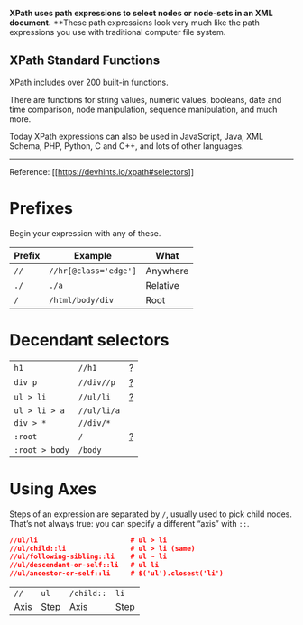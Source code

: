 **XPath uses path expressions to select nodes or node-sets in an XML document.**
**These path expressions look very much like the path expressions you use with traditional computer file system.

## XPath Standard Functions

XPath includes over 200 built-in functions.

There are functions for string values, numeric values, booleans, date and time comparison, node manipulation, sequence manipulation, and much more.

Today XPath expressions can also be used in JavaScript, Java, XML Schema, PHP, Python, C and C++, and lots of other languages.

---
Reference: [[https://devhints.io/xpath#selectors]]
# Prefixes

Begin your expression with any of these.

|Prefix|Example|What|
|---|---|---|
|`//`|`//hr[@class='edge']`|Anywhere|
|`./`|`./a`|Relative|
|`/`|`/html/body/div`|Root|

# Decendant selectors

|  |  |   |
|---|---|---|
|`h1`|`//h1`|[?](https://devhints.io/xpath#prefixes)|
|`div p`|`//div//p`|[?](https://devhints.io/xpath#axes)|
|`ul > li`|`//ul/li`|[?](https://devhints.io/xpath#axes)|
|`ul > li > a`|`//ul/li/a`||
|`div > *`|`//div/*`||
|`:root`|`/`|[?](https://devhints.io/xpath#prefixes)|
|`:root > body`|`/body`|


# Using Axes

Steps of an expression are separated by `/`, usually used to pick child nodes. That’s not always true: you can specify a different “axis” with `::`.

```css
//ul/li                       # ul > li
//ul/child::li                # ul > li (same)
//ul/following-sibling::li    # ul ~ li
//ul/descendant-or-self::li   # ul li
//ul/ancestor-or-self::li     # $('ul').closest('li')
```

|   |   |   |   |
|---|---|---|---|
|`//`|`ul`|`/child::`|`li`|
|Axis|Step|Axis|Step|


